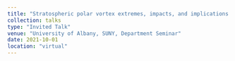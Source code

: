 ```yaml
---
title: "Stratospheric polar vortex extremes, impacts, and implications for future climate change"
collection: talks
type: "Invited Talk"
venue: "University of Albany, SUNY, Department Seminar"
date: 2021-10-01
location: "virtual"
---
```

